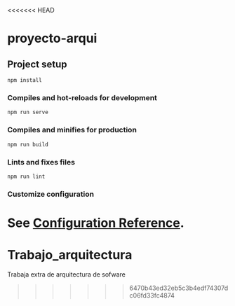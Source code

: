 <<<<<<< HEAD
# proyecto-arqui

## Project setup
```
npm install
```

### Compiles and hot-reloads for development
```
npm run serve
```

### Compiles and minifies for production
```
npm run build
```

### Lints and fixes files
```
npm run lint
```

### Customize configuration
See [Configuration Reference](https://cli.vuejs.org/config/).
=======
# Trabajo_arquitectura
Trabaja extra de arquitectura de sofware
>>>>>>> 6470b43ed32eb5c3b4edf74307dc06fd33fc4874
